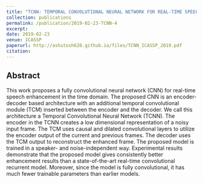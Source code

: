 ```yaml
---
title: "TCNN: TEMPORAL CONVOLUTIONAL NEURAL NETWORK FOR REAL-TIME SPEECH ENHANCEMENT IN THE TIME DOMAIN"
collection: publications
permalink: /publication/2019-02-23-TCNN-4
excerpt: 
date: 2019-02-23
venue: ICASSP
paperurl: http://ashutosh620.github.io/files/TCNN_ICASSP_2019.pdf
citation:
---
```

Abstract
---
This work proposes a fully convolutional neural network (CNN) for real-time speech enhancement in the time domain. The proposed CNN is an encoder-decoder based architecture with an additional temporal convolutional module (TCM) inserted between the encoder and the decoder. We call this architecture a Temporal Convolutional Neural Network (TCNN). The encoder in the TCNN creates a low dimensional representation of a noisy input frame. The TCM uses causal and dilated convolutional layers to utilize the encoder output of the current and previous frames. The decoder uses the TCM output to reconstruct the enhanced frame. The proposed model is trained in a speaker- and noise-independent way. Experimental results demonstrate that the proposed model gives consistently better enhancement results than a state-of-the-art real-time convolutional recurrent model. Moreover, since the model is fully convolutional, it has much fewer trainable parameters than earlier models.
